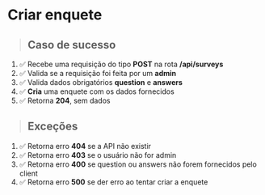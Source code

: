 # Criar enquete

> ## Caso de sucesso

01. ✅ Recebe uma requisição do tipo **POST** na rota **/api/surveys**
02. ✅ Valida se a requisição foi feita por um **admin**
03. ✅ Valida dados obrigatórios **question** e **answers**
04. ✅ **Cria** uma enquete com os dados fornecidos
05. ✅ Retorna **204**, sem dados

> ## Exceções

01. ✅ Retorna erro **404** se a API não existir
02. ✅ Retorna erro **403** se o usuário não for admin
03. ✅ Retorna erro **400** se question ou answers não forem fornecidos pelo client
04. ✅ Retorna erro **500** se der erro ao tentar criar a enquete